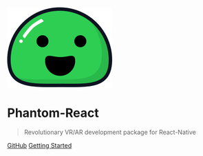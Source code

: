 ![logo](_media/icon.svg)

# Phantom-React

> Revolutionary VR/AR development package for React-Native

[GitHub](https://github.com/TobyX-Corp/phantom-demo)
[Getting Started](#docsify)
